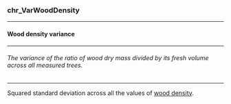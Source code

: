 ### chr_VarWoodDensity



------
#### Wood density variance



------
###### The variance of the ratio of wood dry mass divided by its fresh volume across all measured trees.



------
Squared standard deviation across all the values of [wood density](./chr_WD.md).